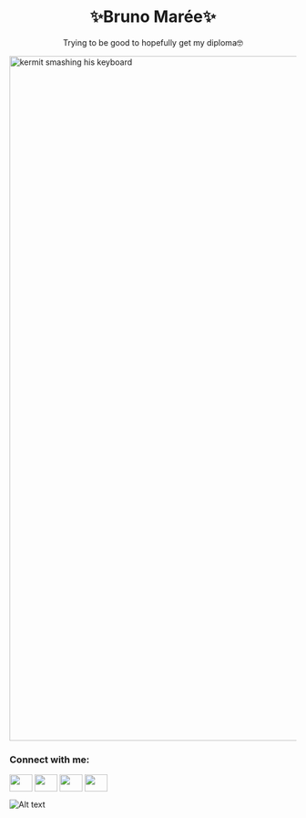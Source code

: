 <h1 align="center">✨Bruno Marée✨</h1>
<p align="center">Trying to be good to hopefully get my diploma🤓</p>
<img align="center" alt="kermit smashing his keyboard" width="1200" src="https://media1.tenor.com/m/XgaU95K_XiwAAAAC/kermit-typing.gif">

<h3 align="left">Connect with me:</h3>
<p align="left">
<a href="https://www.facebook.com/brunobruno.maree/" target="blank"><img align="center" src="https://cdn.jsdelivr.net/npm/simple-icons@3.0.1/icons/facebook.svg" alt="" height="30" width="40" /></a>
<a href=https://www.linkedin.com/in/bruno-mar%C3%A9e-0148b2251/your link" target="blank"><img align="center" src="https://cdn.jsdelivr.net/npm/simple-icons@3.0.1/icons/linkedin.svg" alt="" height="30" width="40" /></a>
<a href="https://www.instagram.com/bru.m3/" target="blank"><img align="center" src="https://cdn.jsdelivr.net/npm/simple-icons@3.0.1/icons/instagram.svg" alt="" height="30" width="40" /></a>
<a href="https://www.youtube.com/channel/UCF2wRs5s_TXSagNBJWywFpw" target="blank"><img align="center" src="https://cdn.jsdelivr.net/npm/simple-icons@3.0.1/icons/youtube.svg" alt="" height="30" width="40" /></a>
</p>

![Alt text](https://spotify-recently-played-readme.vercel.app/api?user=11167704623)

<!--
**Maree-Bruno/Maree-Bruno** is a ✨ _special_ ✨ repository because its `README.md` (this file) appears on your GitHub profile.

Here are some ideas to get you started:

- 🔭 I’m currently working on ...
- 🌱 I’m currently learning ...
- 👯 I’m looking to collaborate on ...
- 🤔 I’m looking for help with ...
- 💬 Ask me about ...
- 📫 How to reach me: ...
- 😄 Pronouns: ...
- ⚡ Fun fact: ...
-->

